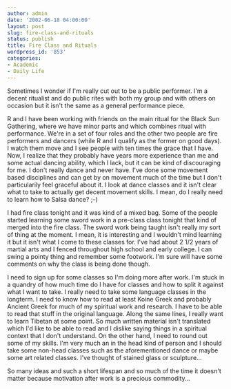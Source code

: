 ```yaml
---
author: admin
date: '2002-06-18 04:00:00'
layout: post
slug: fire-class-and-rituals
status: publish
title: Fire Class and Rituals
wordpress_id: '853'
categories:
- Academic
- Daily Life
---
```

Sometimes I wonder if I'm really cut out to be a public performer. I'm a decent ritualist and do public rites with both my group and with others on occasion but it isn't the same as a general performance piece.

R and I have been working with friends on the main ritual for the Black Sun Gathering, where we have minor parts and which combines ritual with performance. We're in a set of four roles and the other two people are fire performers and dancers (while R and I qualify as the former on good days). I watch them move and I see people with ten times the grace that I have. Now, I realize that they probably have years more experience than me and some actual dancing ability, which I lack, but it can be kind of discouraging for me. I don't really dance and never have. I've done some movement based disciplines and can get by on movement much of the time but I don't particularily feel graceful about it. I look at dance classes and it isn't clear what to take to actually get decent movement skills. I mean, do I really need to learn how to Salsa dance? ;-)

I had fire class tonight and it was kind of a mixed bag. Some of the people started learning some sword work in a pre-class class tonight that kind of merged into the fire class. The sword work being taught isn't really my sort of thing at the moment. I mean, it is interesting and I wouldn't mind learning it but it isn't what I come to these classes for. I've had about 2 1/2 years of martial arts and I fenced throughout high school and early college. I can swing a pointy thing and remember some footwork. I'm sure will have some comments on why the class is being done though.

I need to sign up for some classes so I'm doing more after work. I'm stuck in a quandry of how much time do I have for classes and how to split it against what I want to take. I really need to take some language classes in the longterm. I need to know how to read at least Koine Greek and probably Ancient Greek for much of my spiritual work and research. I have to be able to read that stuff in the original language. Along the same lines, I really want to learn Tibetan at some point. So much written material isn't translated which I'd like to be able to read and I dislike saying things in a spiritual context that I don't understand. On the other hand, I need to round out some of my skills. I'm very much an in the head kind of person and I should take some non-head classes such as the aforementioned dance or maybe some art related classes. I've thought of stained glass or sculpture...

So many ideas and such a short lifespan and so much of the time it doesn&apos;t matter because motivation after work is a precious commodity...
